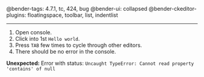 @bender-tags: 4.7.1, tc, 424, bug
@bender-ui: collapsed
@bender-ckeditor-plugins: floatingspace, toolbar, list, indentlist

----

1. Open console.
1. Click into 1st `Hello world`.
1. Press `TAB` few times to cycle through other editors.
1. There should be no error in the console.

**Unexpected:** Error with status: `Uncaught TypeError: Cannot read property 'contains' of null`
